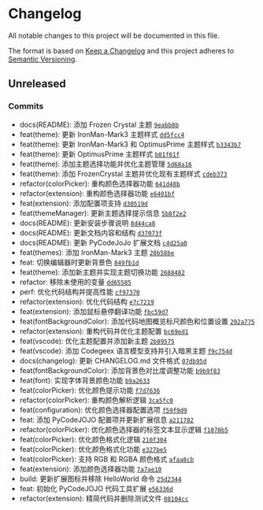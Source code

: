 # Changelog

All notable changes to this project will be documented in this file.

The format is based on [Keep a Changelog](https://keepachangelog.com/en/1.0.0/)
and this project adheres to [Semantic Versioning](https://semver.org/spec/v2.0.0.html).

## Unreleased

### Commits

- docs(README): 添加 Frozen Crystal 主题 [`9eabb8b`](https://github.com/SakuraMYK/PyCodeJOJO/commit/9eabb8bc52a551693bc1cfdbf71500636951d380)
- feat(theme): 更新 IronMan-Mark3 主题样式 [`dd5fcc4`](https://github.com/SakuraMYK/PyCodeJOJO/commit/dd5fcc493f089dea85bfea6a6052143556ca57b2)
- feat(theme): 更新 IronMan-Mark3 和 OptimusPrime 主题样式 [`b3343b7`](https://github.com/SakuraMYK/PyCodeJOJO/commit/b3343b7fc5daf7a2bc1be48c538bd3889ab1f4e7)
- feat(theme): 更新 OptimusPrime 主题样式 [`b01f61f`](https://github.com/SakuraMYK/PyCodeJOJO/commit/b01f61fb982698e6403451f904b5f15683b57ede)
- feat(theme): 添加主题选择功能并优化主题管理 [`5d68a16`](https://github.com/SakuraMYK/PyCodeJOJO/commit/5d68a16b863c992a828d8268c458eb0de98ffef7)
- feat(theme): 添加 FrozenCrystal 主题并优化现有主题样式 [`cdeb373`](https://github.com/SakuraMYK/PyCodeJOJO/commit/cdeb37318cad2fa586f8906dbacb7db7cf332d7b)
- refactor(colorPicker): 重构颜色选择器功能 [`641d48b`](https://github.com/SakuraMYK/PyCodeJOJO/commit/641d48bd0240257dbd00e72433eafebfd0508920)
- refactor(extension): 重构颜色选择器功能 [`e6401bf`](https://github.com/SakuraMYK/PyCodeJOJO/commit/e6401bfe2554bd6fcd7aa40e4561887e57862f75)
- feat(extension): 添加配置项支持 [`d30519d`](https://github.com/SakuraMYK/PyCodeJOJO/commit/d30519d0d63d201e69f79d843e677ffd7f9410fc)
- feat(themeManager): 更新主题选择提示信息 [`5b8f2e2`](https://github.com/SakuraMYK/PyCodeJOJO/commit/5b8f2e20d59c99a04bdef7cc9f3ae628fd636ccd)
- docs(README): 更新安装步骤说明 [`8d44ca8`](https://github.com/SakuraMYK/PyCodeJOJO/commit/8d44ca82d598cdcf163aa5662a928643df5f54c9)
- docs(README): 更新文档内容和结构 [`d37073f`](https://github.com/SakuraMYK/PyCodeJOJO/commit/d37073f8c563e87c3db4847e2b19062595f0c05f)
- docs(README): 更新 PyCodeJoJo 扩展文档 [`c4d25a0`](https://github.com/SakuraMYK/PyCodeJOJO/commit/c4d25a02ad5e1ec65ae05f5f4eb35b9268b93ad4)
- feat(themes): 添加 IronMan-Mark3 主题 [`28b58be`](https://github.com/SakuraMYK/PyCodeJOJO/commit/28b58be35f5537c1b547412d3a88f2a8a8844d97)
- feat: 切换编辑器时更新背景色 [`849fb1d`](https://github.com/SakuraMYK/PyCodeJOJO/commit/849fb1dd7736d34c205ecba2e1bd6835bff798f9)
- feat(theme): 添加新主题并实现主题切换功能 [`2688482`](https://github.com/SakuraMYK/PyCodeJOJO/commit/2688482434005b7b949702859c25a2343e4c3384)
- refactor: 移除未使用的变量 [`dd65585`](https://github.com/SakuraMYK/PyCodeJOJO/commit/dd65585e32d9120f7c44321532b181db0f2c96a1)
- perf: 优化代码结构并提高性能 [`cf97370`](https://github.com/SakuraMYK/PyCodeJOJO/commit/cf97370b3fb63165effdbd591e40930fef25cff2)
- refactor(extension): 优化代码结构 [`e7c7219`](https://github.com/SakuraMYK/PyCodeJOJO/commit/e7c7219a2597ba8f2adb8d3271f1b933fcaf6b75)
- feat(extension): 添加鼠标悬停翻译功能 [`fbc59d7`](https://github.com/SakuraMYK/PyCodeJOJO/commit/fbc59d7c249ab63de55597b9a3b0e0fc1f194b8c)
- feat(fontBackgroundColor): 添加代码地图概览标尺颜色和位置设置 [`292a775`](https://github.com/SakuraMYK/PyCodeJOJO/commit/292a775c60a21f386c281fa2e8a3cae288934b58)
- refactor(extension): 重构代码并优化主题配置 [`bc69ed1`](https://github.com/SakuraMYK/PyCodeJOJO/commit/bc69ed1339a7cafe1423f9f9dfaa62e4405f6764)
- feat(vscode): 优化主题配置并添加新主题 [`2b89575`](https://github.com/SakuraMYK/PyCodeJOJO/commit/2b895759b4ff81511d718a279eb9c1fb94901908)
- feat(vscode): 添加 Codegeex 语言模型支持并引入暗黑主题 [`f9c754d`](https://github.com/SakuraMYK/PyCodeJOJO/commit/f9c754d7fe01743a72091e51b5e035d82f7c3432)
- docs(changelog): 更新 CHANGELOG.md 文件格式 [`07db95d`](https://github.com/SakuraMYK/PyCodeJOJO/commit/07db95db4efb80cd0c6bc443af189b48a3ae233f)
- feat(fontBackgroundColor): 添加背景色对比度调整功能 [`b9b9f83`](https://github.com/SakuraMYK/PyCodeJOJO/commit/b9b9f83fd7d2a9e6282f4bb28922c72ddeb6542d)
- feat(font): 实现字体背景颜色功能 [`b9a2633`](https://github.com/SakuraMYK/PyCodeJOJO/commit/b9a2633c54a81b52b79ae4c2ae0069b5350c40b6)
- feat(colorPicker): 优化颜色提示功能 [`f7d7636`](https://github.com/SakuraMYK/PyCodeJOJO/commit/f7d763648ef38ea5bc8e854e5b5de29e8f967ac6)
- refactor(colorPicker): 重构颜色解析逻辑 [`3ca5fc0`](https://github.com/SakuraMYK/PyCodeJOJO/commit/3ca5fc0aa892ec06e8b7fffd0c6c366d23fdea68)
- feat(configuration): 优化颜色选择器配置选项 [`f59f9d9`](https://github.com/SakuraMYK/PyCodeJOJO/commit/f59f9d9ec2b3f6831cc712f107bb5bbed6d11ff7)
- feat: 添加 PyCodeJOJO 配置项并更新扩展信息 [`a211782`](https://github.com/SakuraMYK/PyCodeJOJO/commit/a2117824c33b4a9decc9d30c4ca5ce9e669dfd17)
- refactor(colorPicker): 优化颜色选择器的标签文本显示逻辑 [`f1070b5`](https://github.com/SakuraMYK/PyCodeJOJO/commit/f1070b53554167e1e8a5c154aa513dfbd28ff5f9)
- feat(colorPicker): 优化颜色格式化逻辑 [`210f304`](https://github.com/SakuraMYK/PyCodeJOJO/commit/210f30430466e8244c09a4fd223d252fa8242417)
- feat(colorPicker): 优化颜色格式化功能 [`e327be5`](https://github.com/SakuraMYK/PyCodeJOJO/commit/e327be5c766eaeeafee8e6bf974788103fcef54e)
- feat(colorPicker): 支持 RGB 和 RGBA 颜色格式 [`afaa8cb`](https://github.com/SakuraMYK/PyCodeJOJO/commit/afaa8cbc734d2fa89e0248f91b5d7cf206c787e8)
- feat(extension): 添加颜色选择器功能 [`7a7ae10`](https://github.com/SakuraMYK/PyCodeJOJO/commit/7a7ae10f055866947657298e637df277db12e823)
- build: 更新扩展图标并移除 HelloWorld 命令 [`25d2344`](https://github.com/SakuraMYK/PyCodeJOJO/commit/25d23442ace2e1448cb58170ca4dfa4e46d6b7f8)
- feat: 初始化 PyCodeJOJO 代码工具扩展 [`e56336d`](https://github.com/SakuraMYK/PyCodeJOJO/commit/e56336d833a090924ab974967847dd9049860d46)
- refactor(extension): 精简代码并删除测试文件 [`08104cc`](https://github.com/SakuraMYK/PyCodeJOJO/commit/08104cc112fcfac69fd04eed9c20ecad790a062d)
